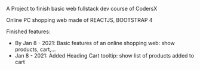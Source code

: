 A Project to finish basic web fullstack dev course of CodersX

Online PC shopping web made of REACTJS, BOOTSTRAP 4

Finished features:
- By Jan 8 - 2021: Basic features of an online shopping web: show products, cart,...
- Jan 8 - 2021: Added Heading Cart tooltip: show list of products added to cart

